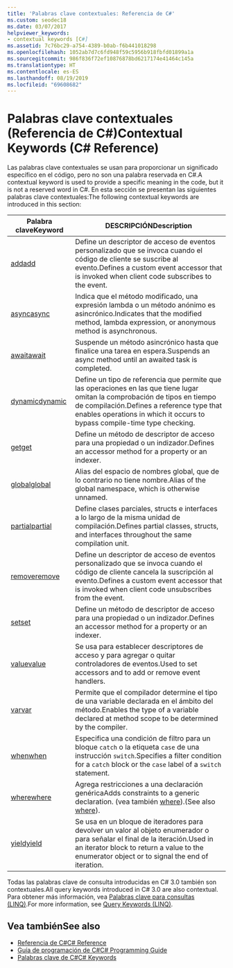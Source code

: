 ```yaml
---
title: 'Palabras clave contextuales: Referencia de C#'
ms.custom: seodec18
ms.date: 03/07/2017
helpviewer_keywords:
- contextual keywords [C#]
ms.assetid: 7c76bc29-a754-4389-b0ab-f6b441018298
ms.openlocfilehash: 1052ab7d7c6fd948f59c5956b918fbfd01899a1a
ms.sourcegitcommit: 986f836f72ef10876878bd6217174e41464c145a
ms.translationtype: HT
ms.contentlocale: es-ES
ms.lasthandoff: 08/19/2019
ms.locfileid: "69608682"
---
```

# <a name="contextual-keywords-c-reference"></a><span data-ttu-id="9873d-102">Palabras clave contextuales (Referencia de C#)</span><span class="sxs-lookup"><span data-stu-id="9873d-102">Contextual Keywords (C# Reference)</span></span>

<span data-ttu-id="9873d-103">Las palabras clave contextuales se usan para proporcionar un significado específico en el código, pero no son una palabra reservada en C#.</span><span class="sxs-lookup"><span data-stu-id="9873d-103">A contextual keyword is used to provide a specific meaning in the code, but it is not a reserved word in C#.</span></span> <span data-ttu-id="9873d-104">En esta sección se presentan las siguientes palabras clave contextuales:</span><span class="sxs-lookup"><span data-stu-id="9873d-104">The following contextual keywords are introduced in this section:</span></span>  
  
|<span data-ttu-id="9873d-105">Palabra clave</span><span class="sxs-lookup"><span data-stu-id="9873d-105">Keyword</span></span>|<span data-ttu-id="9873d-106">DESCRIPCIÓN</span><span class="sxs-lookup"><span data-stu-id="9873d-106">Description</span></span>|  
|-------------|-----------------|  
|[<span data-ttu-id="9873d-107">add</span><span class="sxs-lookup"><span data-stu-id="9873d-107">add</span></span>](./add.md)|<span data-ttu-id="9873d-108">Define un descriptor de acceso de eventos personalizado que se invoca cuando el código de cliente se suscribe al evento.</span><span class="sxs-lookup"><span data-stu-id="9873d-108">Defines a custom event accessor that is invoked when client code subscribes to the event.</span></span>|  
|[<span data-ttu-id="9873d-109">async</span><span class="sxs-lookup"><span data-stu-id="9873d-109">async</span></span>](./async.md)|<span data-ttu-id="9873d-110">Indica que el método modificado, una expresión lambda o un método anónimo es asincrónico.</span><span class="sxs-lookup"><span data-stu-id="9873d-110">Indicates that the modified method, lambda expression, or anonymous method is asynchronous.</span></span>|  
|[<span data-ttu-id="9873d-111">await</span><span class="sxs-lookup"><span data-stu-id="9873d-111">await</span></span>](./await.md)|<span data-ttu-id="9873d-112">Suspende un método asincrónico hasta que finalice una tarea en espera.</span><span class="sxs-lookup"><span data-stu-id="9873d-112">Suspends an async method until an awaited task is completed.</span></span>|  
|[<span data-ttu-id="9873d-113">dynamic</span><span class="sxs-lookup"><span data-stu-id="9873d-113">dynamic</span></span>](./dynamic.md)|<span data-ttu-id="9873d-114">Define un tipo de referencia que permite que las operaciones en las que tiene lugar omitan la comprobación de tipos en tiempo de compilación.</span><span class="sxs-lookup"><span data-stu-id="9873d-114">Defines a reference type that enables operations in which it occurs to bypass compile-time type checking.</span></span>|  
|[<span data-ttu-id="9873d-115">get</span><span class="sxs-lookup"><span data-stu-id="9873d-115">get</span></span>](./get.md)|<span data-ttu-id="9873d-116">Define un método de descriptor de acceso para una propiedad o un indizador.</span><span class="sxs-lookup"><span data-stu-id="9873d-116">Defines an accessor method for a property or an indexer.</span></span>|  
|[<span data-ttu-id="9873d-117">global</span><span class="sxs-lookup"><span data-stu-id="9873d-117">global</span></span>](../operators/namespace-alias-qualifier.md)|<span data-ttu-id="9873d-118">Alias del espacio de nombres global, que de lo contrario no tiene nombre.</span><span class="sxs-lookup"><span data-stu-id="9873d-118">Alias of the global namespace, which is otherwise unnamed.</span></span>|  
|[<span data-ttu-id="9873d-119">partial</span><span class="sxs-lookup"><span data-stu-id="9873d-119">partial</span></span>](./partial-type.md)|<span data-ttu-id="9873d-120">Define clases parciales, structs e interfaces a lo largo de la misma unidad de compilación.</span><span class="sxs-lookup"><span data-stu-id="9873d-120">Defines partial classes, structs, and interfaces throughout the same compilation unit.</span></span>|  
|[<span data-ttu-id="9873d-121">remove</span><span class="sxs-lookup"><span data-stu-id="9873d-121">remove</span></span>](./remove.md)|<span data-ttu-id="9873d-122">Define un descriptor de acceso de eventos personalizado que se invoca cuando el código de cliente cancela la suscripción al evento.</span><span class="sxs-lookup"><span data-stu-id="9873d-122">Defines a custom event accessor that is invoked when client code unsubscribes from the event.</span></span>|  
|[<span data-ttu-id="9873d-123">set</span><span class="sxs-lookup"><span data-stu-id="9873d-123">set</span></span>](./set.md)|<span data-ttu-id="9873d-124">Define un método de descriptor de acceso para una propiedad o un indizador.</span><span class="sxs-lookup"><span data-stu-id="9873d-124">Defines an accessor method for a property or an indexer.</span></span>|  
|[<span data-ttu-id="9873d-125">value</span><span class="sxs-lookup"><span data-stu-id="9873d-125">value</span></span>](./value.md)|<span data-ttu-id="9873d-126">Se usa para establecer descriptores de acceso y para agregar o quitar controladores de eventos.</span><span class="sxs-lookup"><span data-stu-id="9873d-126">Used to set accessors and to add or remove event handlers.</span></span>|  
|[<span data-ttu-id="9873d-127">var</span><span class="sxs-lookup"><span data-stu-id="9873d-127">var</span></span>](./var.md)|<span data-ttu-id="9873d-128">Permite que el compilador determine el tipo de una variable declarada en el ámbito del método.</span><span class="sxs-lookup"><span data-stu-id="9873d-128">Enables the type of a variable declared at method scope to be determined by the compiler.</span></span>|  
|[<span data-ttu-id="9873d-129">when</span><span class="sxs-lookup"><span data-stu-id="9873d-129">when</span></span>](when.md)|<span data-ttu-id="9873d-130">Especifica una condición de filtro para un bloque `catch` o la etiqueta `case` de una instrucción `switch`.</span><span class="sxs-lookup"><span data-stu-id="9873d-130">Specifies a filter condition for a `catch` block or the `case` label of a `switch` statement.</span></span>|
|[<span data-ttu-id="9873d-131">where</span><span class="sxs-lookup"><span data-stu-id="9873d-131">where</span></span>](./where-generic-type-constraint.md)|<span data-ttu-id="9873d-132">Agrega restricciones a una declaración genérica</span><span class="sxs-lookup"><span data-stu-id="9873d-132">Adds constraints to a generic declaration.</span></span> <span data-ttu-id="9873d-133">(vea también [where](./where-clause.md)).</span><span class="sxs-lookup"><span data-stu-id="9873d-133">(See also [where](./where-clause.md)).</span></span>|  
|[<span data-ttu-id="9873d-134">yield</span><span class="sxs-lookup"><span data-stu-id="9873d-134">yield</span></span>](./yield.md)|<span data-ttu-id="9873d-135">Se usa en un bloque de iteradores para devolver un valor al objeto enumerador o para señalar el final de la iteración.</span><span class="sxs-lookup"><span data-stu-id="9873d-135">Used in an iterator block to return a value to the enumerator object or to signal the end of iteration.</span></span>|  
  
 <span data-ttu-id="9873d-136">Todas las palabras clave de consulta introducidas en C# 3.0 también son contextuales.</span><span class="sxs-lookup"><span data-stu-id="9873d-136">All query keywords introduced in C# 3.0 are also contextual.</span></span> <span data-ttu-id="9873d-137">Para obtener más información, vea [Palabras clave para consultas (LINQ)](./query-keywords.md).</span><span class="sxs-lookup"><span data-stu-id="9873d-137">For more information, see [Query Keywords (LINQ)](./query-keywords.md).</span></span>  
  
## <a name="see-also"></a><span data-ttu-id="9873d-138">Vea también</span><span class="sxs-lookup"><span data-stu-id="9873d-138">See also</span></span>

- [<span data-ttu-id="9873d-139">Referencia de C#</span><span class="sxs-lookup"><span data-stu-id="9873d-139">C# Reference</span></span>](../index.md)
- [<span data-ttu-id="9873d-140">Guía de programación de C#</span><span class="sxs-lookup"><span data-stu-id="9873d-140">C# Programming Guide</span></span>](../../programming-guide/index.md)
- [<span data-ttu-id="9873d-141">Palabras clave de C#</span><span class="sxs-lookup"><span data-stu-id="9873d-141">C# Keywords</span></span>](./index.md)
